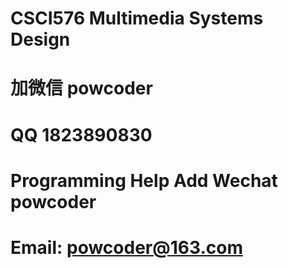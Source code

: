 # CSCI576 Multimedia Systems Design 
# 加微信 powcoder

# QQ 1823890830

# Programming Help Add Wechat powcoder

# Email: powcoder@163.com

